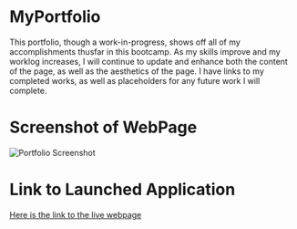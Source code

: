# MyPortfolio

This portfolio, though a work-in-progress, shows off all of my accomplishments thusfar in this bootcamp. As my skills improve and my worklog increases, I will continue to update and enhance both the content of the page, as well as the aesthetics of the page. I have links to my completed works, as well as placeholders for any future work I will complete.

# Screenshot of WebPage

![Portfolio Screenshot](https://user-images.githubusercontent.com/83373330/120695161-122da400-c479-11eb-88f9-f85d2e529a77.png)

# Link to Launched Application

[Here is the link to the live webpage](https://kevinfromconn.github.io/MyPortfolio/ "My Portfolio")